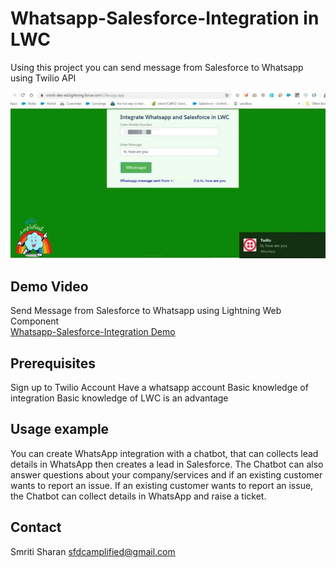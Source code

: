 # Whatsapp-Salesforce-Integration in LWC
<p> Using this project you can send message from Salesforce to Whatsapp using Twilio API</p>

![](integration.jpg)

## Demo Video
Send Message from Salesforce to Whatsapp using Lightning Web Component<br/>
[Whatsapp-Salesforce-Integration Demo](https://www.youtube.com/watch?v=suErgMrmGy0)

## Prerequisites
Sign up to Twilio Account 
Have a whatsapp account
Basic knowledge of integration
Basic knowledge of LWC is an advantage

## Usage example
You can create WhatsApp integration with a chatbot, that can collects lead details in WhatsApp then creates a lead in Salesforce.
The Chatbot can also answer questions about your company/services and if an existing customer wants to report an issue. If an existing customer wants to report an issue, the Chatbot can collect details in WhatsApp and raise a ticket. 

## Contact
Smriti Sharan sfdcamplified@gmail.com
